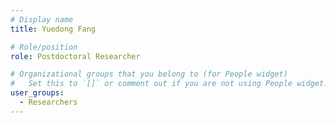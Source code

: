 ```yaml
---
# Display name
title: Yuedong Fang

# Role/position
role: Postdoctoral Researcher

# Organizational groups that you belong to (for People widget)
#   Set this to `[]` or comment out if you are not using People widget.
user_groups:
  - Researchers
---
```

